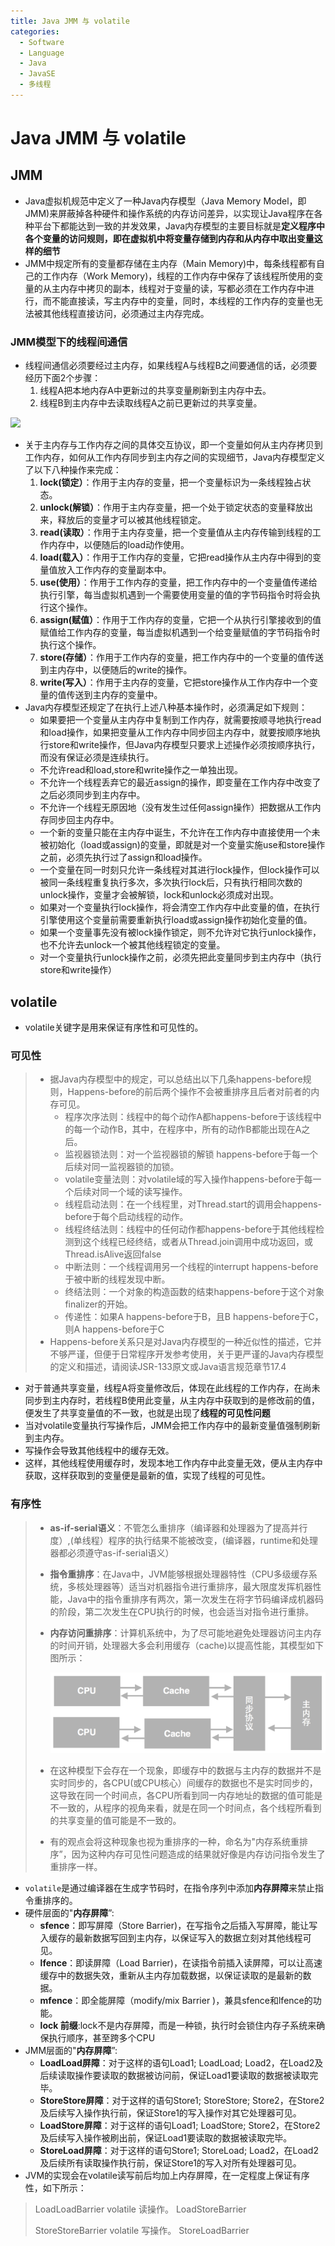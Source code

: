 ```yaml
---
title: Java JMM 与 volatile
categories:
  - Software
  - Language
  - Java
  - JavaSE
  - 多线程
---
```

# Java JMM 与 volatile

## JMM

- Java虚拟机规范中定义了一种Java内存模型（Java Memory Model，即JMM)来屏蔽掉各种硬件和操作系统的内存访问差异，以实现让Java程序在各种平台下都能达到一致的并发效果，Java内存模型的主要目标就是**定义程序中各个变量的访问规则，即在虚拟机中将变量存储到内存和从内存中取出变量这样的细节**
- JMM中规定所有的变量都存储在主内存（Main Memory)中，每条线程都有自己的工作内存（Work Memory)，线程的工作内存中保存了该线程所使用的变量的从主内存中拷贝的副本，线程对于变量的读，写都必须在工作内存中进行，而不能直接读，写主内存中的变量，同时，本线程的工作内存的变量也无法被其他线程直接访问，必须通过主内存完成。

### JMM模型下的线程间通信

- 线程间通信必须要经过主内存，如果线程A与线程B之间要通信的话，必须要经历下面2个步骤：
    1. 线程A把本地内存A中更新过的共享变量刷新到主内存中去。
    2. 线程B到主内存中去读取线程A之前已更新过的共享变量。

![](C:\Users\lushan11\AppData\Roaming\Typora\typora-user-images\image-20210611095441923.png)

- 关于主内存与工作内存之间的具体交互协议，即一个变量如何从主内存拷贝到工作内存，如何从工作内存同步到主内存之间的实现细节，Java内存模型定义了以下八种操作来完成：
    1. **lock(锁定）**：作用于主内存的变量，把一个变量标识为一条线程独占状态。
    2. **unlock(解锁）**：作用于主内存变量，把一个处于锁定状态的变量释放出来，释放后的变量才可以被其他线程锁定。
    3. **read(读取）**：作用于主内存变量，把一个变量值从主内存传输到线程的工作内存中，以便随后的load动作使用。
    4. **load(载入）**：作用于工作内存的变量，它把read操作从主内存中得到的变量值放入工作内存的变量副本中。
    5. **use(使用）**：作用于工作内存的变量，把工作内存中的一个变量值传递给执行引擎，每当虚拟机遇到一个需要使用变量的值的字节码指令时将会执行这个操作。
    6. **assign(赋值）**：作用于工作内存的变量，它把一个从执行引擎接收到的值赋值给工作内存的变量，每当虚拟机遇到一个给变量赋值的字节码指令时执行这个操作。
    7. **store(存储）**：作用于工作内存的变量，把工作内存中的一个变量的值传送到主内存中，以便随后的write的操作。
    8. **write(写入）**：作用于主内存的变量，它把store操作从工作内存中一个变量的值传送到主内存的变量中。
- Java内存模型还规定了在执行上述八种基本操作时，必须满足如下规则：
    - 如果要把一个变量从主内存中复制到工作内存，就需要按顺寻地执行read和load操作，如果把变量从工作内存中同步回主内存中，就要按顺序地执行store和write操作，但Java内存模型只要求上述操作必须按顺序执行，而没有保证必须是连续执行。
    - 不允许read和load,store和write操作之一单独出现。
    - 不允许一个线程丢弃它的最近assign的操作，即变量在工作内存中改变了之后必须同步到主内存中。
    - 不允许一个线程无原因地（没有发生过任何assign操作）把数据从工作内存同步回主内存中。
    - 一个新的变量只能在主内存中诞生，不允许在工作内存中直接使用一个未被初始化（load或assign)的变量，即就是对一个变量实施use和store操作之前，必须先执行过了assign和load操作。
    - 一个变量在同一时刻只允许一条线程对其进行lock操作，但lock操作可以被同一条线程重复执行多次，多次执行lock后，只有执行相同次数的unlock操作，变量才会被解锁，lock和unlock必须成对出现。
    - 如果对一个变量执行lock操作，将会清空工作内存中此变量的值，在执行引擎使用这个变量前需要重新执行load或assign操作初始化变量的值。
    - 如果一个变量事先没有被lock操作锁定，则不允许对它执行unlock操作，也不允许去unlock一个被其他线程锁定的变量。
    - 对一个变量执行unlock操作之前，必须先把此变量同步到主内存中（执行store和write操作）

## volatile

- volatile关键字是用来保证有序性和可见性的。

### 可见性

> - 据Java内存模型中的规定，可以总结出以下几条happens-before规则，Happens-before的前后两个操作不会被重排序且后者对前者的内存可见。
>     - 程序次序法则：线程中的每个动作A都happens-before于该线程中的每一个动作B，其中，在程序中，所有的动作B都能出现在A之后。
>     - 监视器锁法则：对一个监视器锁的解锁 happens-before于每一个后续对同一监视器锁的加锁。
>     - volatile变量法则：对volatile域的写入操作happens-before于每一个后续对同一个域的读写操作。
>     - 线程启动法则：在一个线程里，对Thread.start的调用会happens-before于每个启动线程的动作。
>     - 线程终结法则：线程中的任何动作都happens-before于其他线程检测到这个线程已经终结，或者从Thread.join调用中成功返回，或Thread.isAlive返回false
>     - 中断法则：一个线程调用另一个线程的interrupt happens-before于被中断的线程发现中断。
>     - 终结法则：一个对象的构造函数的结束happens-before于这个对象finalizer的开始。
>     - 传递性：如果A happens-before于B，且B happens-before于C，则A happens-before于C
> - Happens-before关系只是对Java内存模型的一种近似性的描述，它并不够严谨，但便于日常程序开发参考使用，关于更严谨的Java内存模型的定义和描述，请阅读JSR-133原文或Java语言规范章节17.4

- 对于普通共享变量，线程A将变量修改后，体现在此线程的工作内存，在尚未同步到主内存时，若线程B使用此变量，从主内存中获取到的是修改前的值，便发生了共享变量值的不一致，也就是出现了**线程的可见性问题**
- 当对volatile变量执行写操作后，JMM会把工作内存中的最新变量值强制刷新到主内存。
- 写操作会导致其他线程中的缓存无效。
- 这样，其他线程使用缓存时，发现本地工作内存中此变量无效，便从主内存中获取，这样获取到的变量便是最新的值，实现了线程的可见性。

### 有序性

> - **as-if-serial语义**：不管怎么重排序（编译器和处理器为了提高并行度）,(单线程）程序的执行结果不能被改变，(编译器，runtime和处理器都必须遵守as-if-serial语义）
>
> - **指令重排序**：在Java中，JVM能够根据处理器特性（CPU多级缓存系统，多核处理器等）适当对机器指令进行重排序，最大限度发挥机器性能，Java中的指令重排序有两次，第一次发生在将字节码编译成机器码的阶段，第二次发生在CPU执行的时候，也会适当对指令进行重排。
>
> - **内存访问重排序**：计算机系统中，为了尽可能地避免处理器访问主内存的时间开销，处理器大多会利用缓存（cache)以提高性能，其模型如下图所示：
>
>     <img src="https://raw.githubusercontent.com/LuShan123888/Files/main/Pictures/20210611123727.png" alt="处理器Cache模型" style="zoom:50%;" />
>
> - 在这种模型下会存在一个现象，即缓存中的数据与主内存的数据并不是实时同步的，各CPU(或CPU核心）间缓存的数据也不是实时同步的，这导致在同一个时间点，各CPU所看到同一内存地址的数据的值可能是不一致的，从程序的视角来看，就是在同一个时间点，各个线程所看到的共享变量的值可能是不一致的。
>
> - 有的观点会将这种现象也视为重排序的一种，命名为"内存系统重排序”，因为这种内存可见性问题造成的结果就好像是内存访问指令发生了重排序一样。

- `volatile`是通过编译器在生成字节码时，在指令序列中添加**内存屏障**来禁止指令重排序的。
- 硬件层面的"**内存屏障**”:
    - **sfence**：即写屏障（Store Barrier)，在写指令之后插入写屏障，能让写入缓存的最新数据写回到主内存，以保证写入的数据立刻对其他线程可见。
    - **lfence**：即读屏障（Load Barrier)，在读指令前插入读屏障，可以让高速缓存中的数据失效，重新从主内存加载数据，以保证读取的是最新的数据。
    - **mfence**：即全能屏障（modify/mix Barrier )，兼具sfence和lfence的功能。
    - **lock 前缀**:lock不是内存屏障，而是一种锁，执行时会锁住内存子系统来确保执行顺序，甚至跨多个CPU
- JMM层面的"**内存屏障**”:
    - **LoadLoad屏障**：对于这样的语句Load1; LoadLoad; Load2，在Load2及后续读取操作要读取的数据被访问前，保证Load1要读取的数据被读取完毕。
    - **StoreStore屏障**：对于这样的语句Store1; StoreStore; Store2，在Store2及后续写入操作执行前，保证Store1的写入操作对其它处理器可见。
    - **LoadStore屏障**：对于这样的语句Load1; LoadStore; Store2，在Store2及后续写入操作被刷出前，保证Load1要读取的数据被读取完毕。
    - **StoreLoad屏障**：对于这样的语句Store1; StoreLoad; Load2，在Load2及后续所有读取操作执行前，保证Store1的写入对所有处理器可见。
- JVM的实现会在volatile读写前后均加上内存屏障，在一定程度上保证有序性，如下所示：

> LoadLoadBarrier
> volatile 读操作。
> LoadStoreBarrier
>
> StoreStoreBarrier
> volatile 写操作。
> StoreLoadBarrier